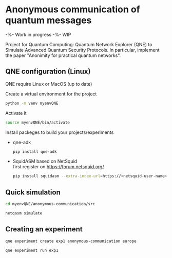 # Anonymous communication of quantum messages

-%- Work in progress -%- WIP

Project for Quantum Computing: Quantum Network Explorer (QNE) to Simulate Advanced Quantum Security Protocols. In particular, implement the paper "Anonimity for practical quantum networks".

## QNE configuration (Linux)
QNE require Linux or MacOS (up to date)

Create a virtual environment for the project
```bash
python -m venv myenvQNE
```
Activate it
```bash
source myenvQNE/bin/activate
```
Install packeges to build your projects/experiments
- qne-adk
  ```bash
  pip install qne-adk
  ```
- SquidASM based on NetSquid <br>
  first register on https://forum.netsquid.org/
  ```bash
  pip install squidasm --extra-index-url=https://<netsquid-user-name>:<netsquid-password>@pypi.netsquid.org
  ```
## Quick simulation
```bash
cd myenvQNE/anonymous-communication/src
```
```bash
netqasm simulate
```
## Creating an experiment
```bash
qne experiment create exp1 anonymous-communication europe
```
```bash
qne experiment run exp1
```
